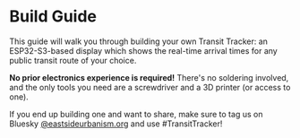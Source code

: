 # Build Guide

This guide will walk you through building your own Transit Tracker: an ESP32-S3-based display which shows the real-time arrival times for any public transit route of your choice.

**No prior electronics experience is required!** There's no soldering involved, and the only tools you need are a screwdriver and a 3D printer (or access to one).

If you end up building one and want to share, make sure to tag us on Bluesky [@eastsideurbanism.org](https://bsky.app/profile/eastsideurbanism.org) and use #TransitTracker!
